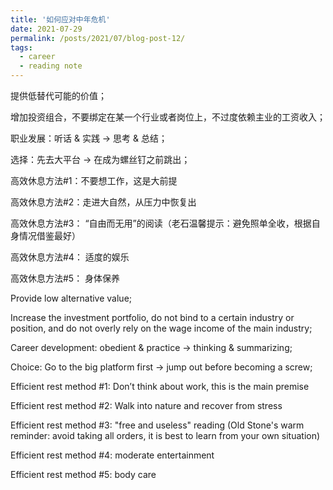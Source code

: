 ```yaml
---
title: '如何应对中年危机'
date: 2021-07-29
permalink: /posts/2021/07/blog-post-12/
tags:
  - career
  - reading note
---
```


提供低替代可能的价值；

增加投资组合，不要绑定在某一个行业或者岗位上，不过度依赖主业的工资收入；

职业发展：听话 & 实践 → 思考 & 总结；

选择：先去大平台 → 在成为螺丝钉之前跳出；

高效休息方法#1：不要想工作，这是大前提

高效休息方法#2：走进大自然，从压力中恢复出

高效休息方法#3： “自由而无用”的阅读（老石温馨提示：避免照单全收，根据自身情况借鉴最好）

高效休息方法#4： 适度的娱乐

高效休息方法#5： 身体保养



Provide low alternative value;

Increase the investment portfolio, do not bind to a certain industry or position, and do not overly rely on the wage income of the main industry;

Career development: obedient & practice → thinking & summarizing;

Choice: Go to the big platform first → jump out before becoming a screw;

Efficient rest method #1: Don’t think about work, this is the main premise

Efficient rest method #2: Walk into nature and recover from stress

Efficient rest method #3: "free and useless" reading (Old Stone's warm reminder: avoid taking all orders, it is best to learn from your own situation)

Efficient rest method #4: moderate entertainment

Efficient rest method #5: body care



